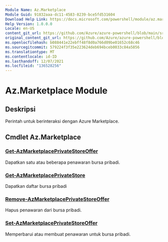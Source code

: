 ```yaml
---
Module Name: Az.Marketplace
Module Guid: 91832aaa-dc11-4583-8239-bce5fd531604
Download Help Link: https://docs.microsoft.com/powershell/module/az.marketplace
Help Version: 1.0.0.0
Locale: en-US
content_git_url: https://github.com/Azure/azure-powershell/blob/main/src/Marketplace/Marketplace/help/Az.Marketplace.md
original_content_git_url: https://github.com/Azure/azure-powershell/blob/main/src/Marketplace/Marketplace/help/Az.Marketplace.md
ms.openlocfilehash: b088441e22ebff48f8d0a766d09be01652c68c46
ms.sourcegitcommit: 579224f3f35e223624deb694bceb0033c84a5856
ms.translationtype: MT
ms.contentlocale: id-ID
ms.lasthandoff: 12/07/2021
ms.locfileid: "136528256"
---
```

# Az.Marketplace Module
## Deskripsi
Perintah untuk berinteraksi dengan Azure Marketplace.

## Cmdlet Az.Marketplace
### [Get-AzMarketplacePrivateStoreOffer](Get-AzMarketplacePrivateStoreOffer.md)
Dapatkan satu atau beberapa penawaran bursa pribadi.

### [Get-AzMarketplacePrivateStore](Get-AzMarketplacePrivateStore.md)
Dapatkan daftar bursa pribadi

### [Remove-AzMarketplacePrivateStoreOffer](Remove-AzMarketplacePrivateStoreOffer.md)
Hapus penawaran dari bursa pribadi.

### [Set-AzMarketplacePrivateStoreOffer](Set-AzMarketplacePrivateStoreOffer.md)
Memperbarui atau membuat penawaran untuk bursa pribadi.

